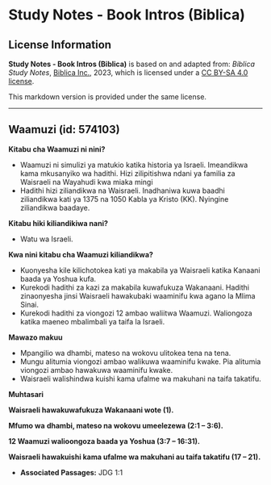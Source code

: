 # Study Notes - Book Intros (Biblica)

## License Information

**Study Notes - Book Intros (Biblica)** is based on and adapted from: _Biblica Study Notes_, [Biblica Inc.](https://www.biblica.com/), 2023, which is licensed under a [CC BY-SA 4.0 license](https://creativecommons.org/licenses/by-sa/4.0/legalcode.en).

This markdown version is provided under the same license.



--------------------------------

## Waamuzi (id: 574103)

**Kitabu cha Waamuzi ni nini?**

* Waamuzi ni simulizi ya matukio katika historia ya Israeli. Imeandikwa kama mkusanyiko wa hadithi. Hizi zilipitishwa ndani ya familia za Waisraeli na Wayahudi kwa miaka mingi
* Hadithi hizi ziliandikwa na Waisraeli. Inadhaniwa kuwa baadhi ziliandikwa kati ya 1375 na 1050 Kabla ya Kristo (KK). Nyingine ziliandikwa baadaye.

**Kitabu hiki kiliandikiwa nani?**

* Watu wa Israeli.

**Kwa nini kitabu cha Waamuzi kiliandikwa?**

* Kuonyesha kile kilichotokea kati ya makabila ya Waisraeli katika Kanaani baada ya Yoshua kufa.
* Kurekodi hadithi za kazi za makabila kuwafukuza Wakanaani. Hadithi zinaonyesha jinsi Waisraeli hawakubaki waaminifu kwa agano la Mlima Sinai.
* Kurekodi hadithi za viongozi 12 ambao waliitwa Waamuzi. Waliongoza katika maeneo mbalimbali ya taifa la Israeli.

**Mawazo makuu**

* Mpangilio wa dhambi, mateso na wokovu ulitokea tena na tena.
* Mungu alitumia viongozi ambao walikuwa waaminifu kwake. Pia alitumia viongozi ambao hawakuwa waaminifu kwake.
* Waisraeli walishindwa kuishi kama ufalme wa makuhani na taifa takatifu.

**Muhtasari**

**Waisraeli hawakuwafukuza Wakanaani wote (1\).**

**Mfumo wa** **dhambi, mateso na wokovu umeelezewa (2:1 – 3:6\).**

**12 Waamuzi walioongoza baada ya Yoshua (3:7 – 16:31\).**

**Waisraeli hawakuishi kama ufalme wa makuhani au taifa takatifu (17 – 21\).**

* **Associated Passages:** JDG 1:1

